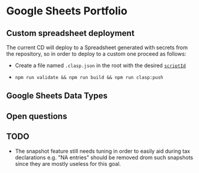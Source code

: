 # Google Sheets Portfolio

## Custom spreadsheet deployment

The current CD will deploy to a Spreadsheet generated with secrets from the
repository, so in order to deploy to a custom one proceed as follows:

- Create a file named `.clasp.json` in the root with the desired
  [`scriptId`](https://github.com/google/clasp/#scriptid-required)

- `npm run validate && npm run build && npm run clasp:push`

## Google Sheets Data Types

## Open questions

## TODO

- The snapshot feature still needs tuning in order to easily aid during tax
  declarations e.g. "NA entries" should be removed drom such snapshots since
  they are mostly useless for this goal.
